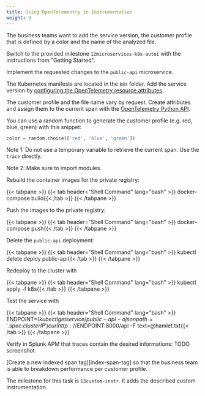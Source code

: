 ```yaml
---
title: Using OpenTelementry in Instrumentation
weight: 9
---
```

The business teams want to add the service version, the customer profile that is defined by a color and the name of the analyzed file.

Switch to the provided milestone `12microservices-k8s-autoi` with the instructions from "Getting Started".

Implement the requested changes to the `public-api` microservice.

The Kubernetes manifests are located in the `k8s` folder. Add the service version by [configuring the OpenTelemetry resource attributes][splunk-py-otel-cfg].

The customer profile and the file name vary by request. Create attributes and assign them to the current span with the [OpenTelemetry Python API][otel-py-api].

[splunk-py-otel-cfg]: https://github.com/signalfx/splunk-otel-python/blob/main/docs/advanced-config.md#trace-configuration

[otel-py-api]: https://opentelemetry-python.readthedocs.io/en/stable/faq-and-cookbook.html

You can use a random function to generate the customer profile (e.g. red, blue, green) with this snippet:

```python
color = random.choice(['red', 'blue', 'green'])
```

Note 1: Do not use a temporary variable to retrieve the current span. Use the `trace` directly.

Note 2: Make sure to import modules.

Rebuild the container images for the private registry:

{{< tabpane >}}
{{< tab header="Shell Command" lang="bash" >}}
docker-compose build{{< /tab >}}
{{< /tabpane >}}

Push the images to the private registry:

{{< tabpane >}}
{{< tab header="Shell Command" lang="bash" >}}
docker-compose push{{< /tab >}}
{{< /tabpane >}}

Delete the `public-api` deployment:

{{< tabpane >}}
{{< tab header="Shell Command" lang="bash" >}}
kubectl delete deploy public-api{{< /tab >}}
{{< /tabpane >}}

Redeploy to the cluster with

{{< tabpane >}}
{{< tab header="Shell Command" lang="bash" >}}
kubectl apply -f k8s{{< /tab >}}
{{< /tabpane >}}

Test the service with

{{< tabpane >}}
{{< tab header="Shell Command" lang="bash" >}}
ENDPOINT=$(kubectl get service/public-api -o jsonpath='{.spec.clusterIP}')
curl http://$ENDPOINT:8000/api -F text=@hamlet.txt{{< /tab >}}
{{< /tabpane >}}

Verify in Splunk APM that traces contain the desired informations: TODO screenshot

[Create a new indexed span tag][index-span-tag] so that the business team is able to breakdown performance per customer profile.

The milestone for this task is `13custom-instr`. It adds the described custom instrumentation.

[span-tag]: (https://docs.splunk.com/Observability/apm/span-tags/index-span-tags.html#index-a-new-span-tag)
